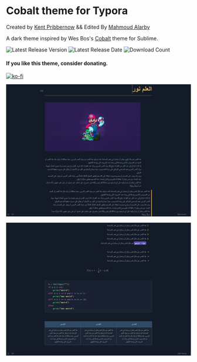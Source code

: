 # Cobalt theme for Typora
Created by [Kent Pribbernow](https://www.github.com/elitistsnob) && Edited By [Mahmoud Alarby](https://seth0x41.github.io)

A dark theme inspired by Wes Bos's [Cobalt](https://www.github.com/wesbos) theme for Sublime.

![Latest Release Version](https://img.shields.io/github/v/release/elitistsnob/typora-cobalt-theme)
![Latest Release Date](https://img.shields.io/github/release-date/elitistsnob/typora-cobalt-theme)
![Download Count](https://img.shields.io/github/downloads/elitistsnob/typora-cobalt-theme/total)

#### If you like this theme, consider donating. 
[![ko-fi](https://www.ko-fi.com/img/githubbutton_sm.svg)](https://ko-fi.com/R5R51EVX9)

![Splash screen](images/imagesscreenshot2.PNG)

![Splash screen](images/screenshot3.PNG)


